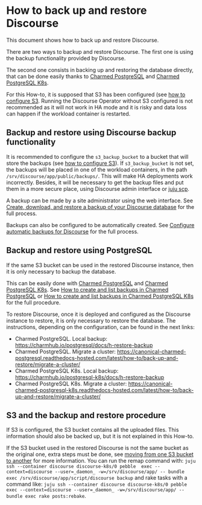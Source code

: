 # How to back up and restore Discourse

This document shows how to back up and restore Discourse.

There are two ways to backup and restore Discourse. The
first one is using the backup functionality provided by Discourse.

The second one consists in backing up and restoring the database directly,
that can be done easily thanks to [Charmed PostgreSQL](https://charmhub.io/postgresql)
and [Charmed PostgreSQL K8s](https://charmhub.io/postgresql-k8s).

For this How-to, it is supposed that S3 has been configured (see [how to configure S3](./configure-s3.md).
Running the Discourse Operator without S3 configured is not recommended as it will not work in HA mode and
it is risky and data loss can happen if the workload container is restarted.


## Backup and restore using Discourse backup functionality

It is recommended to configure the `s3_backup_bucket` to a bucket that will store the
backups (see [how to configure S3](./configure-s3.md)). If  `s3_backup_bucket` is not set,
the backups will be placed in one of the workload containers,
in the path `/srv/discourse/app/public/backups/`. This will make HA deployments work incorrectly.
Besides, it will be necessary to get the backup files and put them in a more secure place,
using Discourse admin interface or [juju scp](https://juju.is/docs/juju/juju-scp).

A backup can be made by a site administrator using the web interface. See
[Create, download, and restore a backup of your Discourse database](https://meta.discourse.org/t/create-download-and-restore-a-backup-of-your-discourse-database/122710/1)
for the full process.

Backups can also be configured to be automatically created. See [Configure automatic backups for Discourse](https://meta.discourse.org/t/configure-automatic-backups-for-discourse/14855/1) for the full process.


## Backup and restore using PostgreSQL

If the same S3 bucket can be used in the restored Discourse instance, then it is only necessary
to backup the database.

This can be easily done with [Charmed PostgreSQL](https://charmhub.io/postgresql) and [Charmed PostgreSQL K8s](https://charmhub.io/postgresql-k8s).
See [How to create and list backups in Charmed PostgreSQL](https://canonical-charmed-postgresql.readthedocs-hosted.com/latest/how-to/back-up-and-restore/create-a-backup/)
or [How to create and list backups in Charmed PostgreSQL K8s](https://canonical-charmed-postgresql-k8s.readthedocs-hosted.com/latest/how-to/back-up-and-restore/create-a-backup/) for the full procedure.

To restore Discourse, once it is deployed and configured as the Discourse instance to restore, it is only necessary
to restore the database. The instructions, depending on the configuration, can be found in the next links:
 - Charmed PostgreSQL. Local backup: https://charmhub.io/postgresql/docs/h-restore-backup
 - Charmed PostgreSQL. Migrate a cluster: https://canonical-charmed-postgresql.readthedocs-hosted.com/latest/how-to/back-up-and-restore/migrate-a-cluster/
 - Charmed PostgreSQL K8s. Local backup: https://charmhub.io/postgresql-k8s/docs/h-restore-backup
 - Charmed PostgreSQL K8s. Migrate a cluster: https://canonical-charmed-postgresql-k8s.readthedocs-hosted.com/latest/how-to/back-up-and-restore/migrate-a-cluster/

## S3 and the backup and restore procedure

If S3 is configured, the S3 bucket contains all the uploaded files. This information should also be backed up,
but it is not explained in this How-to.

If the S3 bucket used in the restored Discourse is not the same bucket as the original one, extra steps must be
done, see [moving from one S3 bucket to another](https://meta.discourse.org/t/moving-from-one-s3-bucket-to-another/184779)
for more information. You can run the remap command with: `juju ssh --container discourse discourse-k8s/0 pebble  exec --context=discourse --user=_daemon_ -w=/srv/discourse/app/ -- bundle exec /srv/discourse/app/script/discourse backup`
and rake tasks with a command like: `juju ssh --container discourse discourse-k8s/0 pebble exec --context=discourse --user=_daemon_ -w=/srv/discourse/app/ -- bundle exec rake posts:rebake`.
